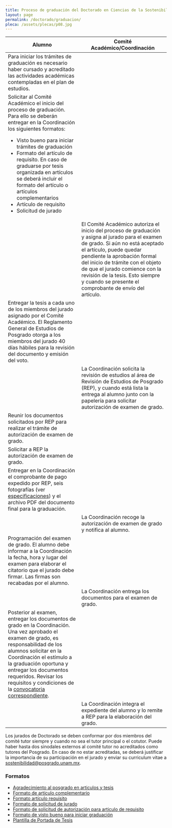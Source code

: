 ```yaml
---
title: Proceso de graduación del Doctorado en Ciencias de la Sostenibilidad
layout: page
permalink: /doctorado/graduacion/
pleca: /assets/plecas/p08.jpg
---
```



<table>
<thead>
<tr>
<th>Alumno</th>
<th>Comité Académico/Coordinación</th>
</tr>
</thead>

<tbody>
<tr>
<td>
Para iniciar los trámites de graduación es necesario haber cursado y acreditado las actividades académicas contempladas en el plan de estudios.
</td>
<td></td>
</tr>


<tr>
<td>
Solicitar al Comité Académico el inicio del proceso de graduación. Para ello se deberán entregar en la Coordinación los siguientes formatos:
<ul>
<li>Visto bueno para iniciar trámites de graduación</li>
<li>Formato del artículo de requisito. En caso de graduarse por tesis organizada en artículos se deberá incluir el formato del artículo o artículos complementarios</li>
<li>Artículo de requisito</li>
<li>Solicitud de jurado</li>
</ul>
</td>
<td></td>
</tr>
<tr>
<td></td>
<td>
El Comité Académico autoriza el inicio del proceso de graduación y asigna al jurado para el examen de grado. Si aún no está aceptado el artículo, puede quedar pendiente la aprobación formal del inicio de trámite con el objeto de que el jurado comience con la revisión de la tesis. Esto siempre y cuando se presente el comprobante de envío del artículo.
</td>
</tr>
<tr>
<td>
Entregar la tesis a cada uno de los miembros del jurado asignado por el Comité Académico. El Reglamento General de Estudios de Posgrado otorga a los miembros del jurado 40 días hábiles para la revisión del documento y emisión del voto.
</td>
<td></td>
</tr>
<tr>
<td></td>
<td>
La Coordinación solicita la revisión de estudios al área de Revisión de Estudios de Posgrado (REP), y cuando está lista la entrega al alumno junto con la papelería para solicitar autorización de examen de grado.
</td>
</tr>
<tr>
<td>
Reunir los documentos solicitados por REP para realizar el trámite de autorización de examen de grado.
</td>
<td></td>
</tr>
<tr>
<td>
Solicitar a REP la autorización de examen de grado.
</td>
<td></td>
</tr>
<tr>
<td>
Entregar en la Coordinación el comprobante de pago expedido por REP, seis fotografías (ver <a href="/doctorado/descargables">especificaciones</a>) y el archivo PDF del documento final para la graduación.
</td>
<td></td>
</tr>
<tr>
<td></td>
<td>
La Coordinación recoge la autorización de examen de grado y notifica al alumno.
</td>
</tr>
<tr>
<td>
Programación del examen de grado. El alumno debe informar a la Coordinación la fecha, hora y lugar del examen para elaborar el citatorio que el jurado debe firmar. Las firmas son recabadas por el alumno.
</td>
<td></td>
</tr>
<tr>
<td></td>
<td>
La Coordinación entrega los documentos para el examen de grado.
</td>
</tr>
<tr>
<td>
Posterior al examen, entregar los documentos de grado en la Coordinación. Una vez aprobado el examen de grado, es responsabilidad de los alumnos solicitar en la Coordinación el estímulo a la graduación oportuna y entregar los documentos requeridos. Revisar los requisitos y condiciones de la <a href="http://www.posgrado.unam.mx/es/estimulo-la-graduacion-oportuna">convocatoria correspondiente</a>.
</td>
<td></td>
</tr>
<tr>
<td></td>
<td>
La Coordinación integra el expediente del alumno y lo remite a REP para la elaboración del grado.
</td>
</tr>
</tbody>
</table>







Los jurados de Doctorado se deben conformar por dos miembros del
comité tutor siempre y cuando no sea el tutor principal o el cotutor.
Puede haber hasta dos sinodales externos al comité tutor no
acreditados como tutores del Posgrado. En caso de no estar
acreditadas, se deberá justificar la importancia de su participación
en el jurado y enviar su curriculum vitae a
<sostenibilidad@posgrado.unam.mx>.



### Formatos


 - [Agradecimiento al posgrado en articulos y tesis](/assets/docs/graduacion_doctorado/agradecimiento_al_posgrado_en_articulos_y_tesis.pdf)
 - [Formato de artículo complementario](/assets/docs/graduacion_doctorado/formato_articulo_complementario.docx)
 - [Formato artículo requisito](/assets/docs/graduacion_doctorado/formato_articulo_requisito.docx)
 - [Formato de solicitud de jurado](/assets/docs/graduacion_doctorado/formato_solicitud_jurado_doc.docx)
 - [Formato de solicitud de autorización para articulo de requisito](/assets/docs/graduacion_doctorado/formato_solicitud_revista_para_articulo_de_requisito.docx)
 - [Formato de visto bueno para iniciar graduación](/assets/docs/graduacion_doctorado/formato_visto_bueno_iniciar_graduacion.docx)
 - [Plantilla de Portada de Tesis](/assets/docs/graduacion_doctorado/portada-tesis-doc-pcs.docx)
